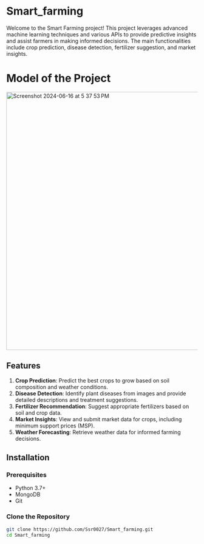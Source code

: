 # Smart_farming
Welcome to the Smart Farming project! This project leverages advanced machine learning techniques and various APIs to provide predictive insights and assist farmers in making informed decisions. The main functionalities include crop prediction, disease detection, fertilizer suggestion, and market insights.

# Model of the Project
<img width="680" alt="Screenshot 2024-06-16 at 5 37 53 PM" src="https://github.com/Ssr0027/Smart_farming/assets/115776598/d5b0187d-c474-41ae-b204-cf40cafd65dd">



## Features

1. **Crop Prediction**: Predict the best crops to grow based on soil composition and weather conditions.
2. **Disease Detection**: Identify plant diseases from images and provide detailed descriptions and treatment suggestions.
3. **Fertilizer Recommendation**: Suggest appropriate fertilizers based on soil and crop data.
4. **Market Insights**: View and submit market data for crops, including minimum support prices (MSP).
5. **Weather Forecasting**: Retrieve weather data for informed farming decisions.

## Installation

### Prerequisites

- Python 3.7+
- MongoDB
- Git

### Clone the Repository

```bash
git clone https://github.com/Ssr0027/Smart_farming.git
cd Smart_farming

